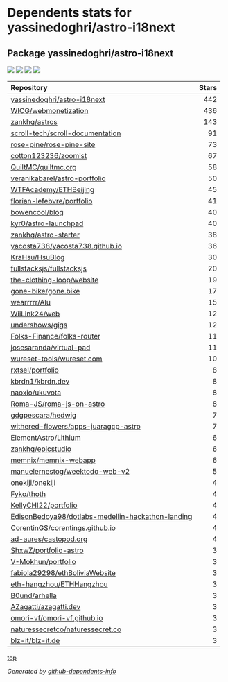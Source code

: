 # Dependents stats for yassinedoghri/astro-i18next

## Package yassinedoghri/astro-i18next

[![](https://img.shields.io/static/v1?label=Used%20by&message=49&color=informational&logo=slickpic)](https://github.com/yassinedoghri/astro-i18next/network/dependents)
[![](https://img.shields.io/static/v1?label=Used%20by%20(public)&message=49&color=informational&logo=slickpic)](https://github.com/yassinedoghri/astro-i18next/network/dependents)
[![](https://img.shields.io/static/v1?label=Used%20by%20(private)&message=-49&color=informational&logo=slickpic)](https://github.com/yassinedoghri/astro-i18next/network/dependents)
[![](https://img.shields.io/static/v1?label=Used%20by%20(stars)&message=540&color=informational&logo=slickpic)](https://github.com/yassinedoghri/astro-i18next/network/dependents)

| Repository | Stars  |
| :--------  | -----: |
|[yassinedoghri/astro-i18next](https://github.com/yassinedoghri/astro-i18next) | 442 |
|[WICG/webmonetization](https://github.com/WICG/webmonetization) | 436 |
|[zankhq/astros](https://github.com/zankhq/astros) | 143 |
|[scroll-tech/scroll-documentation](https://github.com/scroll-tech/scroll-documentation) | 91 |
|[rose-pine/rose-pine-site](https://github.com/rose-pine/rose-pine-site) | 73 |
|[cotton123236/zoomist](https://github.com/cotton123236/zoomist) | 67 |
|[QuiltMC/quiltmc.org](https://github.com/QuiltMC/quiltmc.org) | 58 |
|[veranikabarel/astro-portfolio](https://github.com/veranikabarel/astro-portfolio) | 50 |
|[WTFAcademy/ETHBeijing](https://github.com/WTFAcademy/ETHBeijing) | 45 |
|[florian-lefebvre/portfolio](https://github.com/florian-lefebvre/portfolio) | 41 |
|[bowencool/blog](https://github.com/bowencool/blog) | 40 |
|[kyr0/astro-launchpad](https://github.com/kyr0/astro-launchpad) | 40 |
|[zankhq/astro-starter](https://github.com/zankhq/astro-starter) | 38 |
|[yacosta738/yacosta738.github.io](https://github.com/yacosta738/yacosta738.github.io) | 36 |
|[KraHsu/HsuBlog](https://github.com/KraHsu/HsuBlog) | 30 |
|[fullstacksjs/fullstacksjs](https://github.com/fullstacksjs/fullstacksjs) | 20 |
|[the-clothing-loop/website](https://github.com/the-clothing-loop/website) | 19 |
|[gone-bike/gone.bike](https://github.com/gone-bike/gone.bike) | 17 |
|[wearrrrr/Alu](https://github.com/wearrrrr/Alu) | 15 |
|[WiiLink24/web](https://github.com/WiiLink24/web) | 12 |
|[undershows/gigs](https://github.com/undershows/gigs) | 12 |
|[Folks-Finance/folks-router](https://github.com/Folks-Finance/folks-router) | 11 |
|[josesaranda/virtual-pad](https://github.com/josesaranda/virtual-pad) | 11 |
|[wureset-tools/wureset.com](https://github.com/wureset-tools/wureset.com) | 10 |
|[rxtsel/portfolio](https://github.com/rxtsel/portfolio) | 8 |
|[kbrdn1/kbrdn.dev](https://github.com/kbrdn1/kbrdn.dev) | 8 |
|[naoxio/ukuvota](https://github.com/naoxio/ukuvota) | 8 |
|[Roma-JS/roma-js-on-astro](https://github.com/Roma-JS/roma-js-on-astro) | 8 |
|[gdgpescara/hedwig](https://github.com/gdgpescara/hedwig) | 7 |
|[withered-flowers/apps-juaragcp-astro](https://github.com/withered-flowers/apps-juaragcp-astro) | 7 |
|[ElementAstro/Lithium](https://github.com/ElementAstro/Lithium) | 6 |
|[zankhq/epicstudio](https://github.com/zankhq/epicstudio) | 6 |
|[memnix/memnix-webapp](https://github.com/memnix/memnix-webapp) | 6 |
|[manuelernestog/weektodo-web-v2](https://github.com/manuelernestog/weektodo-web-v2) | 5 |
|[onekiji/onekiji](https://github.com/onekiji/onekiji) | 4 |
|[Fyko/thoth](https://github.com/Fyko/thoth) | 4 |
|[KellyCHI22/portfolio](https://github.com/KellyCHI22/portfolio) | 4 |
|[EdisonBedoya98/dotlabs-medellin-hackathon-landing](https://github.com/EdisonBedoya98/dotlabs-medellin-hackathon-landing) | 4 |
|[CorentinGS/corentings.github.io](https://github.com/CorentinGS/corentings.github.io) | 4 |
|[ad-aures/castopod.org](https://github.com/ad-aures/castopod.org) | 4 |
|[ShxwZ/portfolio-astro](https://github.com/ShxwZ/portfolio-astro) | 3 |
|[V-Mokhun/portfolio](https://github.com/V-Mokhun/portfolio) | 3 |
|[fabiola29298/ethBoliviaWebsite](https://github.com/fabiola29298/ethBoliviaWebsite) | 3 |
|[eth-hangzhou/ETHHangzhou](https://github.com/eth-hangzhou/ETHHangzhou) | 3 |
|[B0und/arhella](https://github.com/B0und/arhella) | 3 |
|[AZagatti/azagatti.dev](https://github.com/AZagatti/azagatti.dev) | 3 |
|[omori-vf/omori-vf.github.io](https://github.com/omori-vf/omori-vf.github.io) | 3 |
|[naturessecretco/naturessecret.co](https://github.com/naturessecretco/naturessecret.co) | 3 |
|[blz-it/blz-it.de](https://github.com/blz-it/blz-it.de) | 3 |

[top](#main)

_Generated by [github-dependents-info](https://github.com/nvuillam/github-dependents-info)_